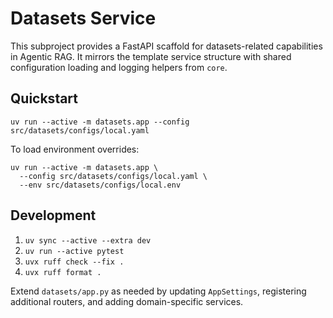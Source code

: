 # Datasets Service

This subproject provides a FastAPI scaffold for datasets-related capabilities in Agentic RAG. It mirrors
the template service structure with shared configuration loading and logging helpers from `core`.

## Quickstart

```shell
uv run --active -m datasets.app --config src/datasets/configs/local.yaml
```

To load environment overrides:

```shell
uv run --active -m datasets.app \
  --config src/datasets/configs/local.yaml \
  --env src/datasets/configs/local.env
```

## Development

1. `uv sync --active --extra dev`
2. `uv run --active pytest`
3. `uvx ruff check --fix .`
4. `uvx ruff format .`

Extend `datasets/app.py` as needed by updating `AppSettings`, registering additional routers, and
adding domain-specific services.
